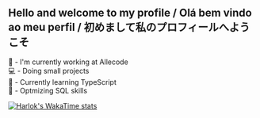 ## Hello and welcome to my profile / Olá bem vindo ao meu perfil / 初めまして私のプロフィールへようこそ
  
  🔭 - I'm currently working at Allecode <br>
  💻 - Doing small projects <br>
  🌱 - Currently learning TypeScript <br>
  🚀 - Optmizing SQL skills


[![Harlok's WakaTime stats](https://github-readme-stats.vercel.app/api/wakatime?username=@gabrielregis3&)](https://github.com/anuraghazra/github-readme-stats)
